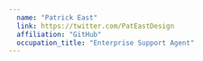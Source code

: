```yaml
---
  name: "Patrick East"
  link: https://twitter.com/PatEastDesign
  affiliation: "GitHub"
  occupation_title: "Enterprise Support Agent"
---
```

